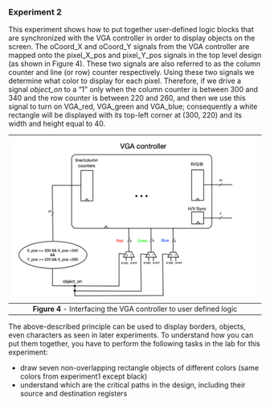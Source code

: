 ### Experiment 2

This experiment shows how to put together user-defined logic blocks that are synchronized with the VGA controller in order to display objects on the screen. The oCoord\_X and oCoord\_Y signals from the VGA controller are mapped onto the pixel\_X\_pos and pixel\_Y\_pos signals in the top level design (as shown in Figure 4). These two signals are also referred to as the column counter and line (or row) counter respectively. Using these two signals we determine what color to display for each pixel. Therefore, if we drive a signal *object\_on* to a “1” only when the column counter is between 300 and 340 and the row counter is between 220 and 260, and then we use this signal to turn on VGA\_red, VGA\_green and VGA\_blue; consequently a white rectangle will be displayed with its top-left corner at (300, 220) and its width and height equal to 40. 
 
| ![](vga-user-logic.png) |
|:--:|
|**Figure 4** - Interfacing the VGA controller to user defined logic|
<a name="vga-user-logic"></a>

The above-described principle can be used to display borders, objects, even characters as seen in later experiments. To understand how you can put them together, you have to perform the following tasks in the lab for this experiment:

* draw seven non-overlapping rectangle objects of different colors (same colors from experiment1 except black)
* understand which are the critical paths in the design, including their source and destination registers
